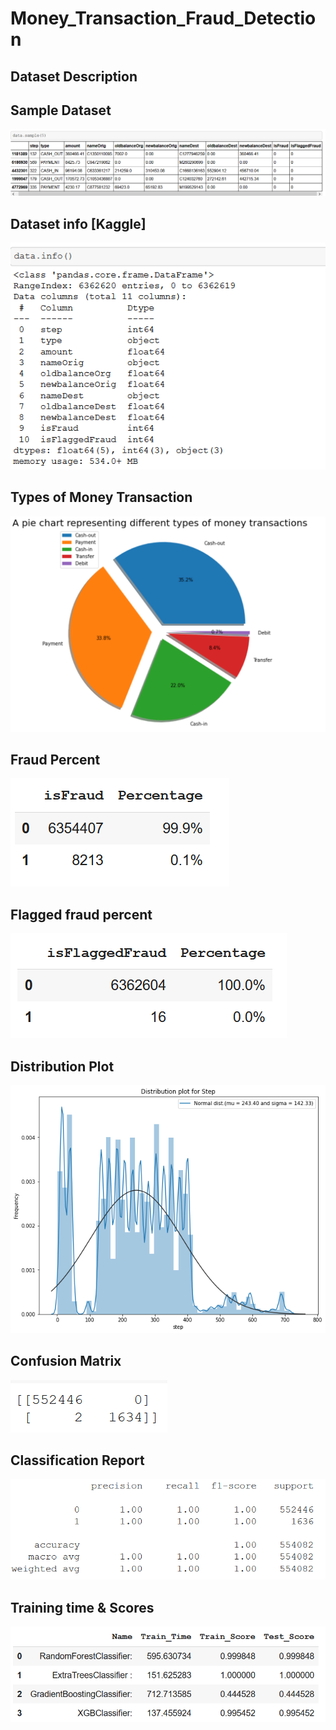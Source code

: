 # Money_Transaction_Fraud_Detection

## Dataset Description

## Sample Dataset
<img src = "Screenshot_2021-02-07 Nagesh-Cheripally Money_Transaction_Fraud_Detection.png">

## Dataset info [Kaggle]
<img src = "Screenshot_2021-02-07 Nagesh-Cheripally Money_Transaction_Fraud_Detection(1).png">

## Types of Money Transaction
<img src = "Types of Money Transaction.png">

## Fraud Percent
<img src = "Fraud Percent.png">

## Flagged fraud percent
<img src = "Flagged fraud percent.png">

## Distribution Plot
<img src = "Distribution_Plot.png">

## Confusion Matrix
<img src = "Confusion_matrix.png">

## Classification Report
<img src = "Classification_Report.png">

## Training time & Scores
<img src = "Training time & Scores.png">
